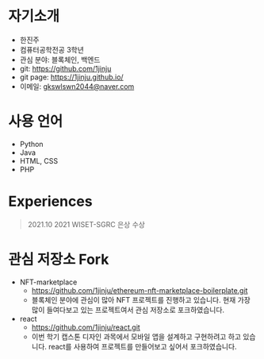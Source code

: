 # 자기소개
- 한진주
- 컴퓨터공학전공 3학년
- 관심 분야: 블록체인, 백엔드
- git: https://github.com/1jinju
- git page: https://1jinju.github.io/
- 이메일: gkswlswn2044@naver.com

# 사용 언어
- Python
- Java
- HTML, CSS
- PHP

# Experiences
> 2021.10 2021 WISET-SGRC 은상 수상

# 관심 저장소 Fork
- NFT-marketplace
	- https://github.com/1jinju/ethereum-nft-marketplace-boilerplate.git
	- 블록체인 분야에 관심이 많아 NFT 프로젝트를 진행하고 있습니다. 현재 가장 많이 들여다보고 있는 프로젝트여서 관심 저장소로 포크하였습니다.
- react
	- https://github.com/1jinju/react.git
	- 이번 학기 캡스톤 디자인 과목에서 모바일 앱을 설계하고 구현하려고 하고 있습니다. react를 사용하여 프로젝트를 만들어보고 싶어서 포크하였습니다.
